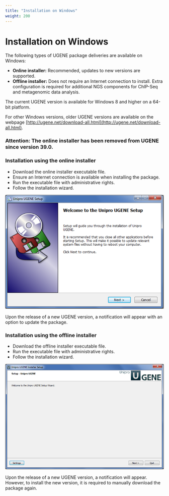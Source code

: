 ```yaml
---
title: "Installation on Windows"
weight: 200
---
```


# Installation on Windows

The following types of UGENE package deliveries are available on Windows:

* **Online installer:** Recommended, updates to new versions are supported.
* **Offline installer:** Does not require an Internet connection to install. Extra configuration is required for additional NGS components for ChIP-Seq and metagenomic data analysis.

The current UGENE version is available for Windows 8 and higher on a 64-bit platform.

For other Windows versions, older UGENE versions are available on the webpage [http://ugene.net/download-all.html](http://ugene.net/download-all.html).

### Attention: The online installer has been removed from UGENE since version 39.0.

### Installation using the online installer

* Download the online installer executable file.
* Ensure an Internet connection is available when installing the package.
* Run the executable file with administrative rights.
* Follow the installation wizard.

![](/images/65929241/65929242.png)

Upon the release of a new UGENE version, a notification will appear with an option to update the package.

### Installation using the offline installer

* Download the offline installer executable file.
* Run the executable file with administrative rights.
* Follow the installation wizard.

![](/images/65929241/65929243.png)

Upon the release of a new UGENE version, a notification will appear. However, to install the new version, it is required to manually download the package again.